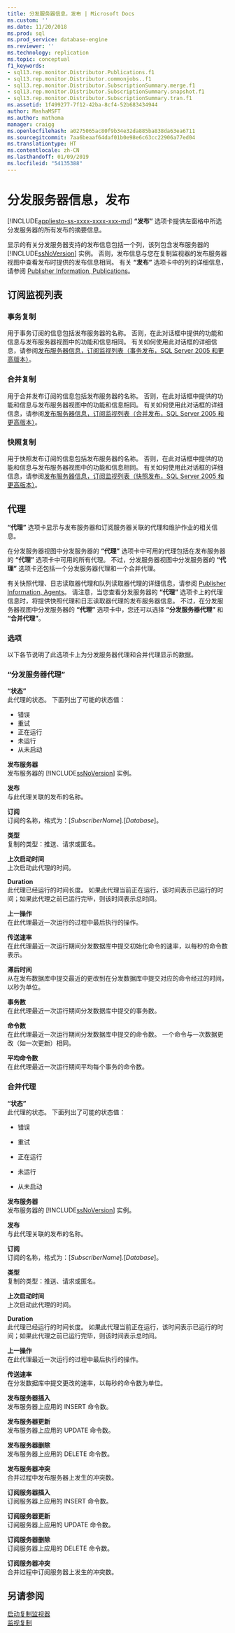 ```yaml
---
title: 分发服务器信息，发布 | Microsoft Docs
ms.custom: ''
ms.date: 11/20/2018
ms.prod: sql
ms.prod_service: database-engine
ms.reviewer: ''
ms.technology: replication
ms.topic: conceptual
f1_keywords:
- sql13.rep.monitor.Distributor.Publications.f1
- sql13.rep.monitor.Distributor.commonjobs..f1
- sql13.rep.monitor.Distributor.SubscriptionSummary.merge.f1
- sql13.rep.monitor.Distributor.SubscriptionSummary.snapshot.f1
- sql13.rep.monitor.Distributor.SubscriptionSummary.tran.f1
ms.assetid: 1f499277-7f12-42ba-8cf4-52b683434944
author: MashaMSFT
ms.author: mathoma
manager: craigg
ms.openlocfilehash: a0275065ac80f9b34e32da885ba838da63ea6711
ms.sourcegitcommit: 7aa6beaaf64daf01b0e98e6c63cc22906a77ed04
ms.translationtype: HT
ms.contentlocale: zh-CN
ms.lasthandoff: 01/09/2019
ms.locfileid: "54135388"
---
```

# <a name="distributor-information-publications"></a>分发服务器信息，发布
[!INCLUDE[appliesto-ss-xxxx-xxxx-xxx-md](../../includes/appliesto-ss-xxxx-xxxx-xxx-md.md)]
  **“发布”** 选项卡提供左窗格中所选分发服务器的所有发布的摘要信息。  
  
显示的有关分发服务器支持的发布信息包括一个列，该列包含发布服务器的 [!INCLUDE[ssNoVersion](../../includes/ssnoversion-md.md)] 实例。 否则，发布信息与您在复制监视器的发布服务器视图中查看发布时提供的发布信息相同。 有关 **“发布”** 选项卡中的列的详细信息，请参阅 [Publisher Information, Publications](../../relational-databases/replication/publisher-information-publications.md)。  

## <a name="subscription-watch-list"></a>订阅监视列表

### <a name="transactional-replication"></a>事务复制
  用于事务订阅的信息包括发布服务器的名称。 否则，在此对话框中提供的功能和信息与发布服务器视图中的功能和信息相同。 有关如何使用此对话框的详细信息，请参阅[发布服务器信息，订阅监视列表（事务发布，SQL Server 2005 和更高版本）](../../relational-databases/replication/publisher-information-subscription-watch-list-transactional.md)。 

### <a name="merge-replication"></a>合并复制
  用于合并发布订阅的信息包括发布服务器的名称。 否则，在此对话框中提供的功能和信息与发布服务器视图中的功能和信息相同。 有关如何使用此对话框的详细信息，请参阅[发布服务器信息，订阅监视列表（合并发布，SQL Server 2005 和更高版本）](../../relational-databases/replication/publisher-information-subscription-watch-list-merge-publication.md)。  

### <a name="snapshot-replication"></a>快照复制 
  用于快照发布订阅的信息包括发布服务器的名称。 否则，在此对话框中提供的功能和信息与发布服务器视图中的功能和信息相同。 有关如何使用此对话框的详细信息，请参阅[发布服务器信息，订阅监视列表（快照发布，SQL Server 2005 和更高版本）](../../relational-databases/replication/publisher-information-subscription-watch-list-snapshot.md)。  

## <a name="agents"></a>代理
**“代理”** 选项卡显示与发布服务器和订阅服务器关联的代理和维护作业的相关信息。  
  
 在分发服务器视图中分发服务器的 **“代理”** 选项卡中可用的代理包括在发布服务器的 **“代理”** 选项卡中可用的所有代理。 不过，分发服务器视图中分发服务器的 **“代理”** 选项卡还包括一个分发服务器代理和一个合并代理。  
  
 有关快照代理、日志读取器代理和队列读取器代理的详细信息，请参阅 [Publisher Information, Agents](../../relational-databases/replication/publisher-information-agents.md)。 请注意，当您查看分发服务器的 **“代理”** 选项卡上的代理信息时，将提供快照代理和日志读取器代理的发布服务器信息。 不过，在分发服务器视图中分发服务器的 **“代理”** 选项卡中，您还可以选择 **“分发服务器代理”** 和 **“合并代理”**。  
  
### <a name="options"></a>选项  
 以下各节说明了此选项卡上为分发服务器代理和合并代理显示的数据。  
  
### <a name="distributor-agent"></a>“分发服务器代理”  
 **“状态”**  
 此代理的状态。 下面列出了可能的状态值：  
  
-   错误    
-   重试    
-   正在运行    
-   未运行   
-   从未启动  
  
 **发布服务器**  
 发布服务器的 [!INCLUDE[ssNoVersion](../../includes/ssnoversion-md.md)] 实例。  
  
 **发布**  
 与此代理关联的发布的名称。  
  
 **订阅**  
 订阅的名称，格式为：[*SubscriberName*].[*Database*]。  
  
 **类型**  
 复制的类型：推送、请求或匿名。  
  
 **上次启动时间**  
 上次启动此代理的时间。  
  
 **Duration**  
 此代理已经运行的时间长度。 如果此代理当前正在运行，该时间表示已运行的时间；如果此代理之前已运行完毕，则该时间表示总时间。  
  
 **上一操作**  
 在此代理最近一次运行的过程中最后执行的操作。  
  
 **传送速率**  
 在此代理最近一次运行期间分发数据库中提交初始化命令的速率，以每秒的命令数表示。  
  
 **滞后时间**  
 从在发布数据库中提交最近的更改到在分发数据库中提交对应的命令经过的时间，以秒为单位。  
  
 **事务数**  
 在此代理最近一次运行期间分发数据库中提交的事务数。  
  
 **命令数**  
 在此代理最近一次运行期间分发数据库中提交的命令数。 一个命令与一次数据更改（如一次更新）相同。  
  
 **平均命令数**  
 在此代理最近一次运行期间平均每个事务的命令数。  
  
### <a name="merge-agent"></a>合并代理  
 **“状态”**  
 此代理的状态。 下面列出了可能的状态值：  
  
-   错误  
  
-   重试  
  
-   正在运行  
  
-   未运行  
  
-   从未启动  
  
 **发布服务器**  
 发布服务器的 [!INCLUDE[ssNoVersion](../../includes/ssnoversion-md.md)] 实例。  
  
 **发布**  
 与此代理关联的发布的名称。  
  
 **订阅**  
 订阅的名称，格式为：[*SubscriberName*].[*Database*]。  
  
 **类型**  
 复制的类型：推送、请求或匿名。  
  
 **上次启动时间**  
 上次启动此代理的时间。  
  
 **Duration**  
 此代理已经运行的时间长度。 如果此代理当前正在运行，该时间表示已运行的时间；如果此代理之前已运行完毕，则该时间表示总时间。  
  
 **上一操作**  
 在此代理最近一次运行的过程中最后执行的操作。  
  
 **传送速率**  
 在分发数据库中提交更改的速率，以每秒的命令数为单位。  
  
 **发布服务器插入**  
 发布服务器上应用的 INSERT 命令数。  
  
 **发布服务器更新**  
 发布服务器上应用的 UPDATE 命令数。  
  
 **发布服务器删除**  
 发布服务器上应用的 DELETE 命令数。  
  
 **发布服务器冲突**  
 合并过程中发布服务器上发生的冲突数。  
  
 **订阅服务器插入**  
 订阅服务器上应用的 INSERT 命令数。  
  
 **订阅服务器更新**  
 订阅服务器上应用的 UPDATE 命令数。  
  
 **订阅服务器删除**  
 订阅服务器上应用的 DELETE 命令数。  
  
 **订阅服务器冲突**  
 合并过程中订阅服务器上发生的冲突数。  

  
## <a name="see-also"></a>另请参阅  
 [启动复制监视器](../../relational-databases/replication/monitor/start-the-replication-monitor.md)   
 [监视复制](../../relational-databases/replication/monitor/monitor-performance-with-replication-monitor.md)  
  
  
